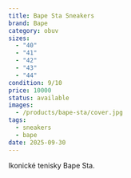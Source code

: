 ```yaml
---
title: Bape Sta Sneakers
brand: Bape
category: obuv
sizes:
  - "40"
  - "41"
  - "42"
  - "43"
  - "44"
condition: 9/10
price: 10000
status: available
images:
  - /products/bape-sta/cover.jpg
tags:
  - sneakers
  - bape
date: 2025-09-30
---
```

Ikonické tenisky Bape Sta.
